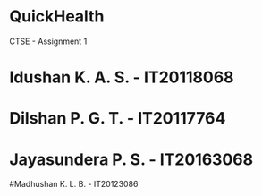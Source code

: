 # QuickHealth
CTSE - Assignment 1

# Idushan K. A. S.  - IT20118068
# Dilshan P. G. T.  - IT20117764
# Jayasundera P. S. - IT20163068
#Madhushan K. L. B. - IT20123086
